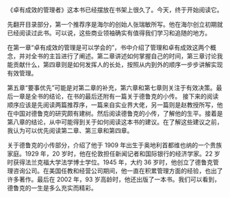 # 


《卓有成效的管理者》这本书已经摆放在书架上很久了。今天，终于开始阅读它。

先翻开目录部分，第一个推荐序是海尔的创始人张瑞敏所写。他在海尔创立初期就已经阅读过此书。可以说，这些商业领袖确实有值得我们学习和追随的地方。

在第一章“卓有成效的管理是可以学会的”，书中介绍了管理和卓有成效这两个概念，并对全书的主旨进行了阐述。第二章讲述如何掌握自己的时间，第三章讨论我能贡献什么，第四章则是如何发挥人的长处，按照从内到外的顺序一步步讲解实现有效管理。

第五章“要事优先”可能是对第二章的补充，第六章和第七章则关注于有效决策。最后一章是全书的结论，在书的最后还附有一篇关于德鲁克的小传。
接下来的阅读顺序应该是先阅读两篇推荐序，一篇来自实业界大佬，另一篇则是赵教授所写，他在中国对德鲁克的研究颇有建树。然后阅读德鲁克的小传，了解他的生平。接着是第八章的结论，从中可能得到关于如何阅读这本书的建议。在了解这些建议之前，我认为可以优先阅读第二章、第三章和第四章。

关于德鲁克的小传部分，介绍了他于 1909 年出生于奥地利首都维也纳的一个贵族家庭。1929 年，20 岁时，他在伦敦担任新闻记者和国际银行的经济学家。22 岁时获得法兰克福大学法学博士学位。1945 年，大约 36 岁时，他创立了德鲁克管理咨询公司。在美国任教和经营公司期间，他一直在积累管理方面的经验，也出了许多著作。最后在 2002 年，93 岁高龄时，他还出版了一本书。我们可以看到，德鲁克的一生是多么充实而精彩。


